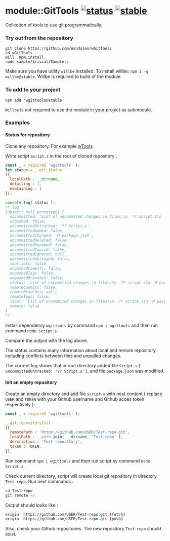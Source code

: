 
# module::GitTools  [![status](https://github.com/Wandalen/wGitTools/actions/workflows/StandardJsPublish.yml/badge.svg)](https://github.com/Wandalen/wGitTools/actions/workflows/StandardJsPublish.yml) [![stable](https://img.shields.io/badge/stability-stable-brightgreen.svg)](https://github.com/emersion/stability-badges#stable)

Collection of tools to use git programmatically.

### Try out from the repository

```
git clone https://github.com/Wandalen/wGitTools
cd wGitTools
will .npm.install
node sample/trivial/Sample.s
```

Make sure you have utility `willbe` installed. To install willbe: `npm i -g willbe@stable`. Willbe is required to build of the module.

### To add to your project

```
npm add 'wgittools@stable'
```

`Willbe` is not required to use the module in your project as submodule.

### Examples

#### Status for repository

Clone any repository. For example [wTools](https://github.com/Wandalen/wTools.git).

Write script `Script.s` in the root of cloned repository :

```js
const _ = require( 'wgittools' );
let status = _.git.status
({
  localPath : __dirname,
  detailing : 1,
  explaining : 1
});

console.log( status );
/* log :
[Object: null prototype] {
  uncommitted: 'List of uncommited changes in files:\n  ?? script.s\n  M package.json',
  unpushed: false,
  uncommittedUntracked: '?? Script.s',
  uncommittedAdded: false,
  uncommittedChanged: 'M package.json',
  uncommittedDeleted: false,
  uncommittedRenamed: false,
  uncommittedCopied: false,
  uncommittedIgnored: null,
  uncommittedUnstaged: false,
  conflicts: false,
  unpushedCommits: false,
  unpushedTags: false,
  unpushedBranches: false,
  status: 'List of uncommited changes in files:\n  ?? script.s\n  M package.json',
  remoteCommits: false,
  remoteBranches: null,
  remoteTags: false,
  local: 'List of uncommited changes in files:\n  ?? script.s\n  M package.json',
  remote: false
}
*/
```

Install dependency `wgittools` by command `npm i wgittools` and then run command `node Script.s`.

Compare the output with the log above.

The status contains many information about local and remote repository including conflicts between files and unpulled changes.

The current log shows that in root directory added file `Script.s` ( `uncommittedUntracked: '?? Script.s'` ), and file `package.json` was modified.

#### Init an empty repository

Create an empty directory and add file `Script.s` with next content ( replace `USER` and `TOKEN` with your Github username and Github acces token respectively ):

```js
const _ = require( 'wgittools' );

_.git.repositoryInit
({
  remotePath : 'https://github.com/USER/Test-repo.git',
  localPath : _.path.join( __dirname, 'Test-repo' ),
  description : 'Test repository',
  token : TOKEN,
});
```

Run command `npm i wgittools` and then run script by command `node Script.s`.

Check current directory, script will create local git repository in directory `Test-repo`. Run next commands :

```bash
cd Test-repo
git remote -v
```

Output should looks like :

```bash
origin	https://github.com/USER/Test-repo.git (fetch)
origin	https://github.com/USER/Test-repo.git (push)
```

Also, check your Github repositories. The new repository `Test-repo` should exist.
